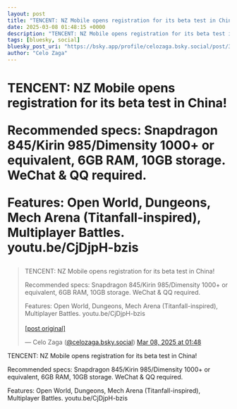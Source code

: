 ```yaml
---
layout: post
title: "TENCENT: NZ Mobile opens registration for its beta test in China!   Recommended specs: Snapdragon 845/Kirin 985/Dimensity 1000+ or equivalent, 6GB RAM, 10GB storage. WeChat & QQ required.   Features: Open World, Dungeons, Mech Arena (Titanfall-inspired), Multiplayer Battles. youtu.be/CjDjpH-bzis"
date: 2025-03-08 01:48:15 +0000
description: "TENCENT: NZ Mobile opens registration for its beta test in China!   Recommended specs: Snapdragon 845/Kirin 985/Dimensity 1000+ or equivalent, 6GB RAM, ..."
tags: [bluesky, social]
bluesky_post_uri: "https://bsky.app/profile/celozaga.bsky.social/post/3ljtfrac7p22u"
author: "Celo Zaga"
---
```


<h1 class="bluesky-post-title">TENCENT: NZ Mobile opens registration for its beta test in China! 

Recommended specs: Snapdragon 845/Kirin 985/Dimensity 1000+ or equivalent, 6GB RAM, 10GB storage. WeChat & QQ required. 

Features: Open World, Dungeons, Mech Arena (Titanfall-inspired), Multiplayer Battles. youtu.be/CjDjpH-bzis</h1>


<blockquote class="bluesky-embed" data-bluesky-uri="at://did:plc:lmh6rennptq77inaztnovw4b/app.bsky.feed.post/3ljtfrac7p22u" data-bluesky-embed-color-mode="system">
<p lang="">TENCENT: NZ Mobile opens registration for its beta test in China! 

Recommended specs: Snapdragon 845/Kirin 985/Dimensity 1000+ or equivalent, 6GB RAM, 10GB storage. WeChat & QQ required. 

Features: Open World, Dungeons, Mech Arena (Titanfall-inspired), Multiplayer Battles. youtu.be/CjDjpH-bzis<br><br><a href="https://bsky.app/profile/celozaga.bsky.social/post/3ljtfrac7p22u">[post original]</a></p>
&mdash; Celo Zaga (<a href="https://bsky.app/profile/did:plc:lmh6rennptq77inaztnovw4b">@celozaga.bsky.social</a>) <a href="https://bsky.app/profile/celozaga.bsky.social/post/3ljtfrac7p22u">Mar 08, 2025 at 01:48</a>
</blockquote>
<script async src="https://embed.bsky.app/static/embed.js" charset="utf-8"></script>


<p class="bluesky-post-description">TENCENT: NZ Mobile opens registration for its beta test in China! 

Recommended specs: Snapdragon 845/Kirin 985/Dimensity 1000+ or equivalent, 6GB RAM, 10GB storage. WeChat & QQ required. 

Features: Open World, Dungeons, Mech Arena (Titanfall-inspired), Multiplayer Battles. youtu.be/CjDjpH-bzis</p>
